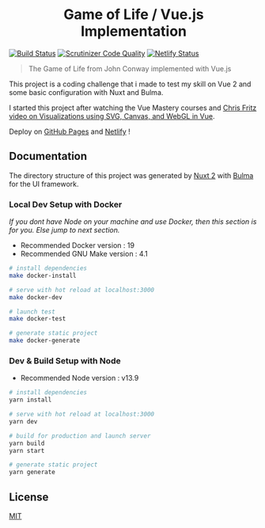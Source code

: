 <h1 align="center">Game of Life / Vue.js Implementation</h1>

[![Build Status](https://api.travis-ci.org/mathieu-ducrot/vue-game-of-life.png?branch=master)](https://travis-ci.org/mathieu-ducrot/vue-game-of-life)
[![Scrutinizer Code Quality](https://scrutinizer-ci.com/g/mathieu-ducrot/vue-game-of-life/badges/quality-score.png?b=master)](https://scrutinizer-ci.com/g/mathieu-ducrot/vue-game-of-life/?branch=master)
[![Netlify Status](https://api.netlify.com/api/v1/badges/25eaee5d-58b5-4140-b91e-dc1d6c7fe4de/deploy-status)](https://app.netlify.com/sites/game-of-life-in-vue-mathieu-ducrot/deploys)

> The Game of Life from John Conway implemented with Vue.js

This project is a coding challenge that i made to test my skill on Vue 2 and some basic configuration with Nuxt and Bulma.

I started this project after watching the Vue Mastery courses and [Chris Fritz video on Visualizations using SVG, Canvas, and WebGL in Vue](https://youtu.be/a2jhqi3_Cdg?t=46).

Deploy on [GitHub Pages](https://mathieu-ducrot.github.io/vue-game-of-life/) and [Netlify](https://game-of-life-in-vue-mathieu-ducrot.netlify.app/) ! 

## Documentation

The directory structure of this project was generated by [Nuxt 2](https://nuxtjs.org) with [Bulma](https://bulma.io/) for the UI framework.

### Local Dev Setup with Docker

_If you dont have Node on your machine and use Docker, then this section is for you. Else jump to next section._

* Recommended Docker version : 19
* Recommended GNU Make version : 4.1

```bash
# install dependencies
make docker-install

# serve with hot reload at localhost:3000
make docker-dev

# launch test
make docker-test

# generate static project
make docker-generate
```

### Dev & Build Setup with Node

* Recommended Node version : v13.9

```bash
# install dependencies
yarn install

# serve with hot reload at localhost:3000
yarn dev

# build for production and launch server
yarn build
yarn start

# generate static project
yarn generate
```

## License

[MIT](https://github.com/mathieu-ducrot/vue-game-of-life/blob/master/LICENSE)
